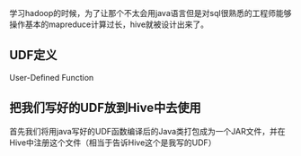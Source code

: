 学习hadoop的时候，为了让那个不太会用java语言但是对sql很熟悉的工程师能够操作基本的mapreduce计算过长，hive就被设计出来了。

UDF定义
--
User-Defined Function

把我们写好的UDF放到Hive中去使用
--
首先我们将用java写好的UDF函数编译后的Java类打包成为一个JAR文件，并在Hive中注册这个文件（相当于告诉Hive这个是我写的UDF）
